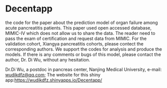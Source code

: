 # Decentapp
the code for the paper about the prediction model of organ failure among acute pancreatitis patients.
This paper used open accessed database, MIMIC-IV which does not allow us to share the data. The reader need to pass the exam of certification and request data from MIMIC.
For the validation cohort, Xiangya pancreatitis cohorts, please contect the corresponding authors.
We support the codes for analysis and produce the models. If there is any comments or bugs of this model, please contact the author, Dr. Di Wu, without any hesitation.


Dr.Di Wu, a postdoc in pancreas center, Nanjing Medical University, e-mail: wudikdfz@qq.com;
The website for this shiny app:https://wudikdfz.shinyapps.io/Decentapp/
